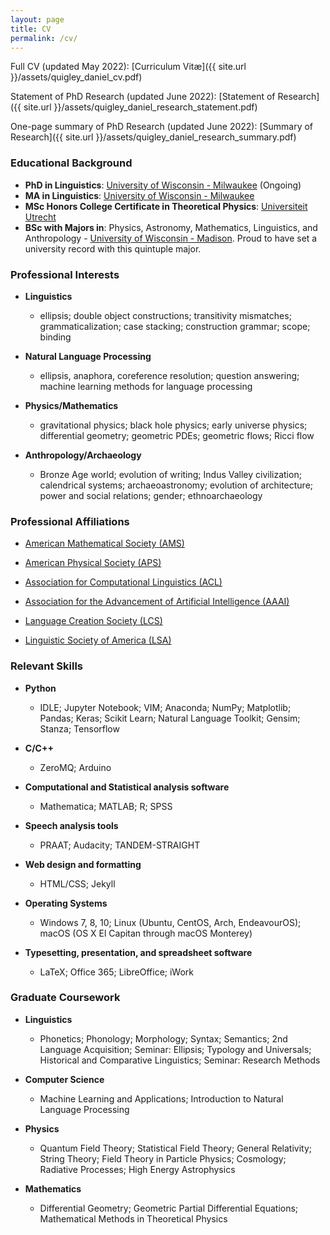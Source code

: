 ```yaml
---
layout: page
title: CV
permalink: /cv/
---
```


Full CV (updated May 2022): [Curriculum Vitæ]({{ site.url }}/assets/quigley_daniel_cv.pdf)

Statement of PhD Research (updated June 2022): [Statement of Research]({{ site.url }}/assets/quigley_daniel_research_statement.pdf)

One-page summary of PhD Research (updated June 2022): [Summary of Research]({{ site.url }}/assets/quigley_daniel_research_summary.pdf)

### Educational Background

- **PhD in Linguistics**: [University of Wisconsin - Milwaukee](https://uwm.edu/) (Ongoing)
- **MA in Linguistics**: [University of Wisconsin - Milwaukee](https://uwm.edu/)
- **MSc Honors College Certificate in Theoretical Physics**: [Universiteit Utrecht](https://www.uu.nl/en)
- **BSc with Majors in**: Physics, Astronomy, Mathematics, Linguistics, and Anthropology - [University of Wisconsin - Madison](https://www.wisc.edu/). Proud to have set a university record with this quintuple major.


### Professional Interests

* **Linguistics**
  - ellipsis; double object constructions; transitivity mismatches; grammaticalization; case stacking; construction grammar; scope; binding

* **Natural Language Processing**
  - ellipsis, anaphora, coreference resolution; question answering; machine learning methods for language processing

* **Physics/Mathematics**
  - gravitational physics; black hole physics; early universe physics; differential geometry; geometric PDEs; geometric flows; Ricci flow

* **Anthropology/Archaeology**
  - Bronze Age world; evolution of writing; Indus Valley civilization; calendrical systems; archaeoastronomy; evolution of architecture; power and social relations; gender; ethnoarchaeology


### Professional Affiliations

* [American Mathematical Society (AMS)](https://www.ams.org/home/page)

* [American Physical Society (APS)](https://www.aps.org/)

* [Association for Computational Linguistics (ACL)](https://www.aclweb.org)

* [Association for the Advancement of Artificial Intelligence (AAAI)](https://www.aaai.org/)

* [Language Creation Society (LCS)](https://conlang.org/)

* [Linguistic Society of America (LSA)](https://www.linguisticsociety.org/)


### Relevant Skills

* **Python**
  - IDLE; Jupyter Notebook; VIM; Anaconda; NumPy; Matplotlib; Pandas; Keras; Scikit Learn; Natural Language Toolkit; Gensim; Stanza; Tensorflow

* **C/C++**
  - ZeroMQ; Arduino

* **Computational and Statistical analysis software**
  - Mathematica; MATLAB; R; SPSS

* **Speech analysis tools**
  - PRAAT; Audacity; TANDEM-STRAIGHT

* **Web design and formatting**
  - HTML/CSS; Jekyll

* **Operating Systems**
  - Windows 7, 8, 10; Linux (Ubuntu, CentOS, Arch, EndeavourOS); macOS (OS X El Capitan through macOS Monterey)

* **Typesetting, presentation, and spreadsheet software**
  - LaTeX; Office 365; LibreOffice; iWork

### Graduate Coursework

* **Linguistics**
  - Phonetics; Phonology; Morphology; Syntax; Semantics; 2nd Language Acquisition; Seminar: Ellipsis; Typology and Universals; Historical and Comparative Linguistics; Seminar: Research Methods

* **Computer Science**
  - Machine Learning and Applications; Introduction to Natural Language Processing

* **Physics**
  - Quantum Field Theory; Statistical Field Theory; General Relativity; String Theory; Field Theory in Particle Physics; Cosmology; Radiative Processes; High Energy Astrophysics

* **Mathematics**
  - Differential Geometry; Geometric Partial Differential Equations; Mathematical Methods in Theoretical Physics

